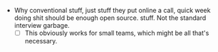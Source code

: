 
- Why conventional stuff, just stuff they put online a call, quick week doing shit should be enough open source. stuff. Not the standard interview garbage.
	- [ ] This obviously works for small teams, which might be all that's necessary.
